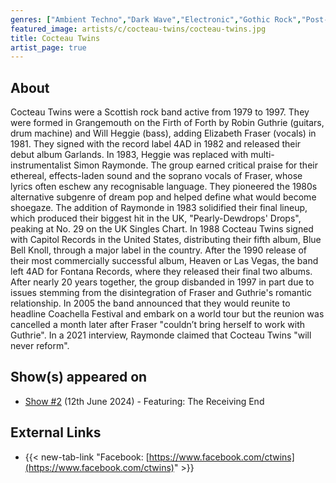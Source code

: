 ```yaml
---
genres: ["Ambient Techno","Dark Wave","Electronic","Gothic Rock","Post-Punk","Rock","Shoegaze","Dream Pop","Ethereal Wave"]
featured_image: artists/c/cocteau-twins/cocteau-twins.jpg
title: Cocteau Twins
artist_page: true
---
```

## About

Cocteau Twins were a Scottish rock band active from 1979 to 1997. They were formed in Grangemouth on the Firth of Forth by Robin Guthrie (guitars, drum machine) and Will Heggie (bass), adding Elizabeth Fraser (vocals) in 1981. They signed with the record label 4AD in 1982 and released their debut album Garlands. In 1983, Heggie was replaced with multi-instrumentalist Simon Raymonde. The group earned critical praise for their ethereal, effects-laden sound and the soprano vocals of Fraser, whose lyrics often eschew any recognisable language. They pioneered the 1980s alternative subgenre of dream pop and helped define what would become shoegaze.
The addition of Raymonde in 1983 solidified their final lineup, which produced their biggest hit in the UK, "Pearly-Dewdrops' Drops", peaking at No. 29 on the UK Singles Chart. In 1988 Cocteau Twins signed with Capitol Records in the United States, distributing their fifth album, Blue Bell Knoll, through a major label in the country. After the 1990 release of their most commercially successful album, Heaven or Las Vegas, the band left 4AD for Fontana Records, where they released their final two albums. 
After nearly 20 years together, the group disbanded in 1997 in part due to issues stemming from the disintegration of Fraser and Guthrie's romantic relationship. In 2005 the band announced that they would reunite to headline Coachella Festival and embark on a world tour but the reunion was cancelled a month later after Fraser "couldn’t bring herself to work with Guthrie". In a 2021 interview, Raymonde claimed that Cocteau Twins "will never reform".

## Show(s) appeared on

- [Show #2](/shows/featuring-the-receiving-end/) (12th June 2024) - Featuring: The Receiving End

## External Links

- {{< new-tab-link "Facebook: [https://www.facebook.com/ctwins](https://www.facebook.com/ctwins)" >}}




